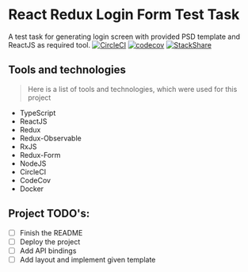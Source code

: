 # React Redux Login Form Test Task
A test task for generating login screen with provided PSD template and ReactJS as
required tool.
[![CircleCI](https://circleci.com/gh/MikeSaprykin/react-redux-test-login-screen.svg?style=svg)](https://circleci.com/gh/MikeSaprykin/react-redux-test-login-screen)
[![codecov](https://codecov.io/gh/MikeSaprykin/react-redux-test-login-screen/branch/master/graph/badge.svg)](https://codecov.io/gh/MikeSaprykin/react-redux-test-login-screen)
[![StackShare](https://img.shields.io/badge/tech-stack-0690fa.svg?style=flat)](https://stackshare.io/MikeSaprykin/react-redux)


## Tools and technologies
> Here is a list of tools and technologies, which were used for this project

* TypeScript
* ReactJS
* Redux
* Redux-Observable
* RxJS
* Redux-Form
* NodeJS
* CircleCI
* CodeCov
* Docker

## Project TODO's:
* [ ] Finish the README
* [ ] Deploy the project
* [ ] Add API bindings
* [ ] Add layout and implement given template

